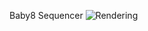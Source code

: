 Baby8 Sequencer
<img src="https://github.com/mzuelch/CATs-Eurosynth/blob/main/Modules/Standard%20Line/Baby8%20Sequencer/Documentation/Rendering.jpg" alt="Rendering">
